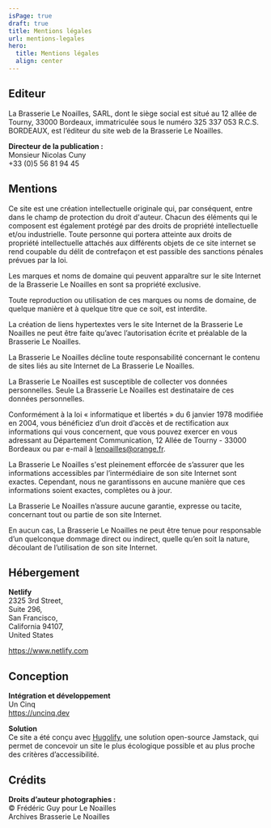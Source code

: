 ```yaml
---
isPage: true
draft: true
title: Mentions légales
url: mentions-legales
hero:
  title: Mentions légales
  align: center
---
```


## Editeur

La Brasserie Le Noailles, SARL, dont le siège social est situé au 12 allée de Tourny, 33000 Bordeaux, immatriculée sous le numéro 325 337 053 R.C.S. BORDEAUX, est l’éditeur du site web de la Brasserie Le Noailles.

**Directeur de la publication :**\
Monsieur Nicolas Cuny\
+33 (0)5 56 81 94 45

## Mentions

Ce site est une création intellectuelle originale qui, par conséquent, entre dans le champ de protection du droit d'auteur. Chacun des éléments qui le composent est également protégé par des droits de propriété intellectuelle et/ou industrielle. Toute personne qui portera atteinte aux droits de propriété intellectuelle attachés aux différents objets de ce site internet se rend coupable du délit de contrefaçon et est passible des sanctions pénales prévues par la loi.

Les marques et noms de domaine qui peuvent apparaître sur le site Internet de la Brasserie Le Noailles en sont sa propriété exclusive.

Toute reproduction ou utilisation de ces marques ou noms de domaine, de quelque manière et à quelque titre que ce soit, est interdite.

La création de liens hypertextes vers le site Internet de la Brasserie Le Noailles ne peut être faite qu’avec l’autorisation écrite et préalable de la Brasserie Le Noailles.

La Brasserie Le Noailles décline toute responsabilité concernant le contenu de sites liés au site Internet de La Brasserie Le Noailles.

La Brasserie Le Noailles est susceptible de collecter vos données personnelles. Seule La Brasserie Le Noailles est destinataire de ces données personnelles.

Conformément à la loi « informatique et libertés » du 6 janvier 1978 modifiée en 2004, vous bénéficiez d’un droit d’accès et de rectification aux informations qui vous concernent, que vous pouvez exercer en vous adressant au Département Communication, 12 Allée de Tourny - 33000 Bordeaux ou par e-mail à lenoailles@orange.fr.

La Brasserie Le Noailles s'est pleinement efforcée de s’assurer que les informations accessibles par l’intermédiaire de son site Internet sont exactes. Cependant, nous ne garantissons en aucune manière que ces informations soient exactes, complètes ou à jour.

La Brasserie Le Noailles n’assure aucune garantie, expresse ou tacite, concernant tout ou partie de son site Internet.

En aucun cas, La Brasserie Le Noailles ne peut être tenue pour responsable d’un quelconque dommage direct ou indirect, quelle qu’en soit la nature, découlant de l’utilisation de son site Internet.

## Hébergement

**Netlify**\
2325 3rd Street, \
Suite 296, \
San Francisco, \
California 94107, \
United States

https://www.netlify.com

## Conception

**Intégration et développement**\
Un Cinq\
https://uncinq.dev

**Solution**\
Ce site a été conçu avec [Hugolify](https://www.hugolify.io), une solution open-source Jamstack, qui permet de concevoir un site le plus écologique possible et au plus proche des critères d’accessibilité.

## Crédits

**Droits d’auteur photographies :**\
© Frédéric Guy pour Le Noailles\
Archives Brasserie Le Noailles
